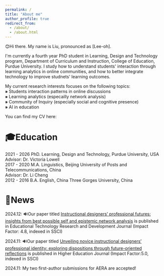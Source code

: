 ```yaml
---
permalink: /
title: "About me"
author_profile: true
redirect_from: 
  - /about/
  - /about.html
---
```


😊Hi there. My name is Liu, pronounced as [Lee-oh]. 

I'm currently a fourth year PhD student in Learning, Design and Technology program, Department of Curriculum and Instruction, College of Education, Purdue University. I study how to understand students' interaction through learning analytics in online communities, and how to better integrate technology to improve studnets' learning outcomes.  

My current research interests focuses on the following topics:  
⁍ Students interaction patterns in online discussions  
⁍ Learning analytics (especailly network analysis)  
⁍ Community of Inquiry (especially social and cognitive presence)  
⁍ AI in education  

You can find my CV here:

🎓Education
======
2021 - 2026 PhD.  Learning, Design and Technology, Purdue University, USA  
                  Advisor: Dr. Victoria Lowell  
2017 - 2020 M.A.  Linguistics, Beijing University of Posts and Telecommunications, China  
                  Advisor: Dr. Li Cheng  
2012 - 2016 B.A.  English, China Three Gorges University, China  



🎉News
======
2024.12:  🔊Our paper titled [Instructional designers’ professional futures: insights from best possible self and epistemic network analysis](https://link.springer.com/article/10.1007/s11423-024-10441-2) is published in Educational Technology Research and Development Journal (Impact Factor: 4.8, indexed in SSCI)  

2024.11:  🔊Our paper titled [Unveiling novice instructional designers’ professional identity: exploring dispositions through future-oriented reflections](https://link.springer.com/article/10.1007/s10734-024-01366-z) is published in Higher Education Journal (Impact Factor:5.0, indexed in SSCI)  

2024.11:  My two first-author submissions for AERA are accepted!  





